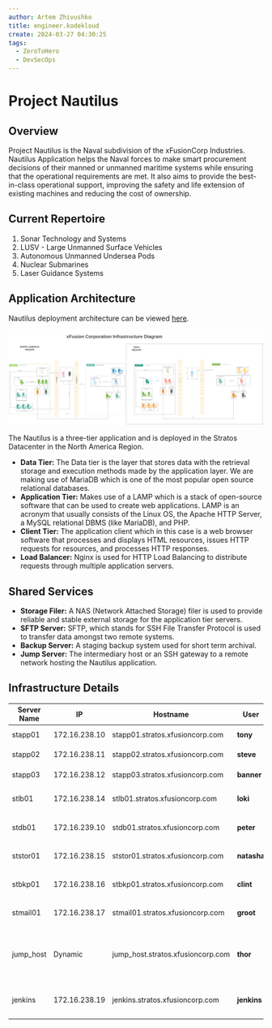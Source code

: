 ```yaml
---
author: Artem Zhivushko
title: engineer.kodekloud
create: 2024-03-27 04:30:25
tags:
  - ZeroToHero
  - DevSecOps
---
```

# Project Nautilus

## Overview
Project Nautilus is the Naval subdivision of the xFusionCorp Industries. Nautilus Application helps the Naval forces to make smart procurement decisions of their manned or unmanned maritime systems while ensuring that the operational requirements are met. It also aims to provide the best-in-class operational support, improving the safety and life extension of existing machines and reducing the cost of ownership.

## Current Repertoire
1. Sonar Technology and Systems
1. LUSV - Large Unmanned Surface Vehicles
1. Autonomous Unmanned Undersea Pods
1. Nuclear Submarines
1. Laser Guidance Systems

## Application Architecture
Nautilus deployment architecture can be viewed [here](https://lucid.app/lucidchart/58e22de2-c446-4b49-ae0f-db79a3318e97/edit?shared=print_r%28%271300672594%27%29%3Bprint%2872%29%3Bprint_r%28%277882648558%27%29%3B&page=0_0#).

![kodekloud infrastructure](attachments/Kodekloud%20engineer.svg)

The Nautilus is a three-tier application and is deployed in the Stratos Datacenter in the North America Region.

* **Data Tier:** The Data tier is the layer that stores data with the retrieval storage and execution methods made by the application layer. We are making use of MariaDB which is one of the most popular open source relational databases.
* **Application Tier:** Makes use of a LAMP which is a stack of open-source software that can be used to create web applications. LAMP is an acronym that usually consists of the Linux OS, the Apache HTTP Server, a MySQL relational DBMS (like MariaDB), and PHP.
* **Client Tier:** The application client which in this case is a web browser software that processes and displays HTML resources, issues HTTP requests for resources, and processes HTTP responses.
* **Load Balancer:** Nginx is used for HTTP Load Balancing to distribute requests through multiple application servers.

## Shared Services
* **Storage Filer:** A NAS (Network Attached Storage) filer is used to provide reliable and stable external storage for the application tier servers.
* **SFTP Server:** SFTP, which stands for SSH File Transfer Protocol is used to transfer data amongst two remote systems.
* **Backup Server:** A staging backup system used for short term archival.
* **Jump Server:** The intermediary host or an SSH gateway to a remote network hosting the Nautilus application.

## Infrastructure Details
| Server Name | IP            | Hostname                          | **User**    | **Password**   | Purpose                        |
| ----------- | ------------- | --------------------------------- | ------- | ---------- | ------------------------------ |
| stapp01     | 172.16.238.10 | stapp01.stratos.xfusioncorp.com   | **tony**    | **Ir0nM@n**    | Nautilus App 1                 |
| stapp02     | 172.16.238.11 | stapp02.stratos.xfusioncorp.com   | **steve**   | **Am3ric@**    | Nautilus App 2                 |
| stapp03     | 172.16.238.12 | stapp03.stratos.xfusioncorp.com   | **banner**  | **BigGr33n**   | Nautilus App 3                 |
| stlb01      | 172.16.238.14 | stlb01.stratos.xfusioncorp.com    | **loki**    | **Mischi3f**   | Nautilus HTTP LBR              |
| stdb01      | 172.16.239.10 | stdb01.stratos.xfusioncorp.com    | **peter**   | **Sp!dy**      | Nautilus DB Server             |
| ststor01    |	172.16.238.15 |	ststor01.stratos.xfusioncorp.com  |	**natasha** | **Bl@kW**      | Nautilus Storage Server        |
| stbkp01     | 172.16.238.16 | stbkp01.stratos.xfusioncorp.com   | **clint**   | **H@wk3y3**    | Nautilus Backup Server         |
| stmail01    | 172.16.238.17 | stmail01.stratos.xfusioncorp.com  | **groot**   | **Gr00T123**   | Nautilus Mail Server           |
| jump_host   | Dynamic       | jump_host.stratos.xfusioncorp.com | **thor**    | **mjolnir123** | Jump Server to Access Stork DC |
| jenkins     | 172.16.238.19 | jenkins.stratos.xfusioncorp.com   | **jenkins** | **j@rv!s**     | Jenkins Server for CI/CD       |
